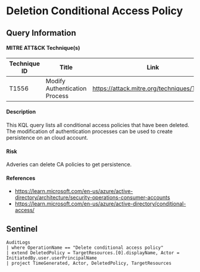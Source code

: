 # Deletion Conditional Access Policy

## Query Information

#### MITRE ATT&CK Technique(s)

| Technique ID | Title    | Link    |
| ---  | --- | --- |
| T1556 | Modify Authentication Process | https://attack.mitre.org/techniques/T1556/ |

#### Description
This KQL query lists all conditional access policies that have been deleted. The modification of authentication processes can be used to create persistence on an cloud account.

#### Risk
Adveries can delete CA policies to get persistence.

#### References
- https://learn.microsoft.com/en-us/azure/active-directory/architecture/security-operations-consumer-accounts
- https://learn.microsoft.com/en-us/azure/active-directory/conditional-access/


## Sentinel
```KQL
AuditLogs
| where OperationName == "Delete conditional access policy"
| extend DeletedPolicy = TargetResources.[0].displayName, Actor = InitiatedBy.user.userPrincipalName
| project TimeGenerated, Actor, DeletedPolicy, TargetResources
```